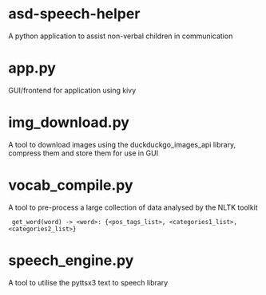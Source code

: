 # asd-speech-helper
A python application to assist non-verbal children in communication


# app.py
GUI/frontend for application using kivy

# img_download.py
A tool to download images using the duckduckgo_images_api library, compress them and store them for use in GUI

# vocab_compile.py
A tool to pre-process a large collection of data analysed by the NLTK toolkit
    
     get_word(word) -> <word>: {<pos_tags_list>, <categories1_list>, <categories2_list>}
# speech_engine.py
A tool to utilise the pyttsx3 text to speech library